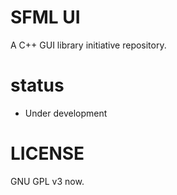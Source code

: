 # SFML UI
A C++ GUI library initiative repository.

# status 
  - Under development


# LICENSE
GNU GPL v3 now.

